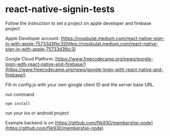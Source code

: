 # react-native-signin-tests

Follow the instruction to set a project on apple developer and firebase project

Apple Developer account: [https://rossbulat.medium.com/react-native-sign-in-with-apple-75733d3fbc3](https://rossbulat.medium.com/react-native-sign-in-with-apple-75733d3fbc3)

Google Cloud Platform: [https://www.freecodecamp.org/news/google-login-with-react-native-and-firebase/](https://www.freecodecamp.org/news/google-login-with-react-native-and-firebase/)

Fill-in config.js with your own google client ID and the server base URL.

run command

    npm install
    
run your ios or android project

Example backend is on [https://github.com/flik930/membership-node](https://github.com/flik930/membership-node)
